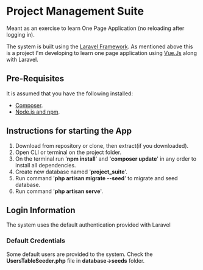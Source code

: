 <h1>Project Management Suite</h1>
<p>
	Meant as an exercise to learn One Page Application (no reloading after logging in).
</p>
<p>
	The system is built using the <a href="https://laravel.com/">Laravel Framework</a>. As mentioned above this is a project I'm
	developing to learn one page application using <a href="https://vuejs.org/">Vue.Js</a> along with Laravel.
</p>

<h2>Pre-Requisites</h2>
<p>It is assumed that you have the following installed:</p>
<ul>
	<li><a href="https://getcomposer.org/">Composer</a>.</li>
	<li><a href="https://nodejs.org/">Node.js and npm</a>.</li>
</ul>

<h2>Instructions for starting the App</h2>
<ol>
	<li>Download from repository or clone, then extract(if you downloaded).</li>
	<li>Open CLI or terminal on the project folder.</li>
	<li>On the terminal run '<b>npm install</b>' and '<b>composer update</b>' in any order to install all dependencies.</li>
	<li>Create new database named '<b>project_suite</b>'.</li>
	<li>Run command '<b>php artisan migrate --seed</b>' to migrate and seed database.</li>
	<li>Run command '<b>php artisan serve</b>'.</li>
</ol>

<h2>Login Information</h2>
<p>The system uses the default authentication provided with Laravel</p>
<h3>Default Credentials</h3>
<p>Some default users are provided to the system. Check the <b>UsersTableSeeder.php</b> file in <b>database->seeds</b> folder.</p>
